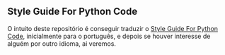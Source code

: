 ﻿Style Guide For Python Code
---------------------------

O intuito deste repositório é conseguir traduzir o [Style Guide For Python Code], inicialmente para o português, e depois se houver interesse de alguém por outro idioma, ai veremos.

[Style Guide For Python Code]: http://www.python.org/dev/peps/pep-0008/ "Style Guide For Python Code"